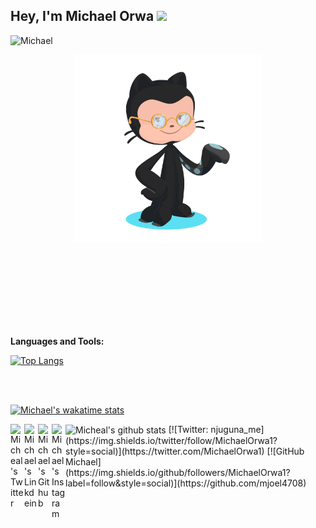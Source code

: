 

## Hey, I'm Michael Orwa <img src="https://raw.githubusercontent.com/aemmadi/aemmadi/master/wave.gif" width="30px">

<p align="left">
  <img src="https://komarev.com/ghpvc/?username=Michael&label=Views&color=blue&style=plastic" alt="Michael" /> 
</p>
<p align="center"> 
  <img width="300" height="300" src="https://github.com/Mjoel4708/mjoel4708/blob/master/my-octocat-1625144541112.png?raw=true"></a>

</p> 

</br>
</br>
</br>


</br>
</br>
</br>



</br>

  **Languages and Tools:**  

[![Top Langs](https://github-readme-stats.vercel.app/api/top-langs/?username=mjoel4708)](https://github.com/mjoel4708/github-readme-stats)
   

</br>
</br>

  
[![Michael's wakatime stats](https://github-readme-stats.vercel.app/api/wakatime?username=mjoel4708)](https://github.com/Mjoel4708/github-readme-stats)


 <img align="center" src="https://github-readme-stats.vercel.app/api?username=mjoel4708&show_icons=true&theme=dark&line_height=27" alt="Micheal's github stats"/>
</a>
<a href="https://twitter.com/michaelorwa1">
  <img align="left" alt="Micheal's Twitter" width="22px" src="https://cdn.jsdelivr.net/npm/simple-icons@v3/icons/twitter.svg" />
</a>
<a href="https://www.linkedin.com/in/michael-orwa-950102161/">
  <img align="left" alt="Michael's Linkdein" width="22px" src="https://cdn.jsdelivr.net/npm/simple-icons@v3/icons/linkedin.svg" />
</a>
<a href="https://github.com/Mjoel4708/">
  <img align="left" alt="Michael's Github" width="22px" src="https://cdn.jsdelivr.net/npm/simple-icons@v3/icons/github.svg" />
</a>
<a href="https://instagram.com/njuguna.me/">
  <img align="left" alt="Michael's Instagram" width="22px" src="https://cdn.jsdelivr.net/npm/simple-icons@v3/icons/instagram.svg" />
</a>
[![Twitter: njuguna_me](https://img.shields.io/twitter/follow/MichaelOrwa1?style=social)](https://twitter.com/MichaelOrwa1)
[![GitHub Michael](https://img.shields.io/github/followers/MichaelOrwa1?label=follow&style=social)](https://github.com/mjoel4708)
